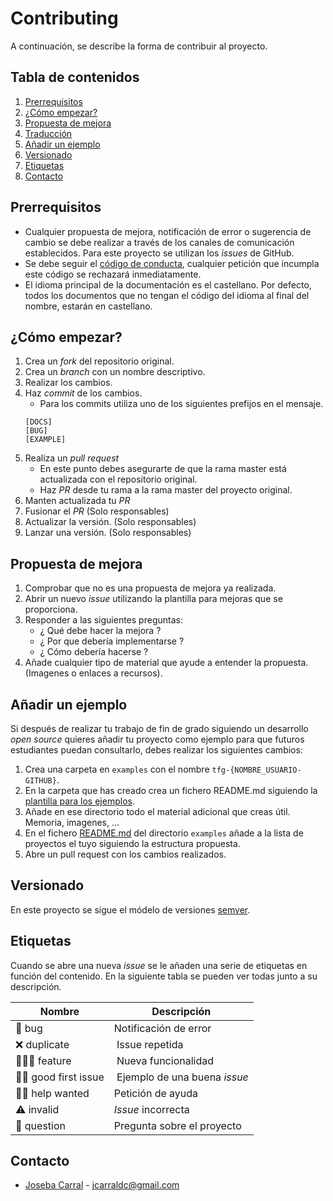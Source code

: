 # Contributing

A continuación, se describe la forma de contribuir al proyecto.

## Tabla de contenidos

1. [Prerrequisitos](#prerequisitos)
2. [¿Cómo empezar?](#cómo-empezar)
3. [Propuesta de mejora](#propuesta-de-mejora)
4. [Traducción](#traducción)
5. [Añadir un ejemplo](#añadir-un-ejemplo)
6. [Versionado](#versionado)
7. [Etiquetas](#etiquetas)
8. [Contacto](#contacto)

## Prerrequisitos

* Cualquier propuesta de mejora, notificación de error o sugerencia de cambio se debe realizar a través de los canales de comunicación establecidos.
Para este proyecto se utilizan los _issues_ de GitHub.
* Se debe seguir el [código de conducta](codeofconduct), cualquier petición que incumpla este código se rechazará inmediatamente.
* El idioma principal de la documentación es el castellano. Por defecto, todos los documentos que no tengan el código del idioma al final del nombre, estarán en castellano.

## ¿Cómo empezar?

1. Crea un _fork_ del repositorio original.
2. Crea un _branch_ con un nombre descriptivo.
4. Realizar los cambios.
5. Haz _commit_ de los cambios.
    - Para los commits utiliza uno de los siguientes prefijos en el mensaje.
    ```
    [DOCS]
    [BUG]
	[EXAMPLE]
    ```
6. Realiza un _pull request_
    - En este punto debes asegurarte de que la rama master está actualizada con el repositorio original.
    - Haz _PR_ desde tu rama a la rama master del proyecto original.
7. Manten actualizada tu _PR_
8. Fusionar el _PR_ (Solo responsables)
9. Actualizar la versión. (Solo responsables)
10. Lanzar una versión. (Solo responsables)

## Propuesta de mejora

1. Comprobar que no es una propuesta de mejora ya realizada.
2. Abrir un nuevo _issue_ utilizando la plantilla para mejoras que se proporciona.
3. Responder a las siguientes preguntas:
    - ¿ Qué debe hacer la mejora ?
    - ¿ Por que debería implementarse ?
    - ¿ Cómo debería hacerse ?
4. Añade cualquier tipo de material que ayude a entender la propuesta. (Imagenes o enlaces a recursos).

## Añadir un ejemplo

Si después de realizar tu trabajo de fin de grado siguiendo un desarrollo _open source_ quieres añadir tu proyecto como ejemplo para que futuros estudiantes puedan consultarlo, debes realizar los siguientes cambios:

1. Crea una carpeta en `examples` con el nombre `tfg-{NOMBRE_USUARIO-GITHUB}`.
2. En la carpeta que has creado crea un fichero README.md siguiendo la [plantilla para los ejemplos](EXAMPLES.md).
3. Añade en ese directorio todo el material adicional que creas útil. Memoria, imagenes, ...
4. En el fichero [README.md](./examples/README.md) del directorio `examples` añade a la lista de proyectos el tuyo siguiendo la estructura propuesta.
5. Abre un pull request con los cambios realizados.

## Versionado

En este proyecto se sigue el módelo de versiones [semver](https://semver.org/).

## Etiquetas

Cuando se abre una nueva _issue_ se le añaden una serie de etiquetas en función del contenido. En la siguiente tabla se pueden ver todas junto a su descripción.

| Nombre | Descripción |
| ------ | ------------|
| 🐛 bug | Notificación de error |
| ❌ duplicate | Issue repetida |
| 🙋🏼‍♀️ feature | Nueva funcionalidad |
| 👶🏼 good first issue | Ejemplo de una buena _issue_ |
| 🙏🏼 help wanted | Petición de ayuda |
| ⚠️ invalid | _Issue_ incorrecta |
| 🧐 question | Pregunta sobre el proyecto |


## Contacto

* [Joseba Carral](https://github.com/jcarral) - jcarraldc@gmail.com
